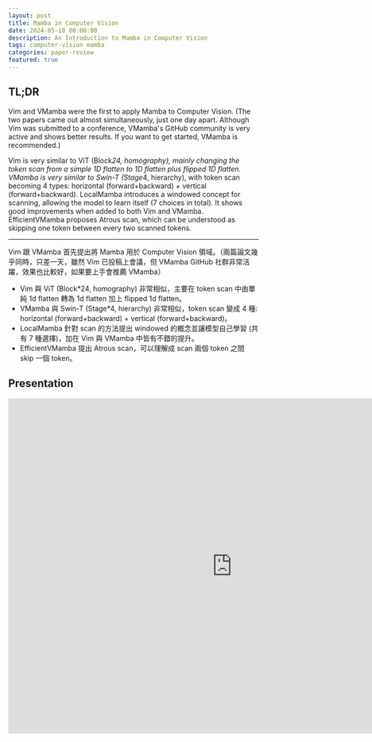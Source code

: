 ```yaml
---
layout: post
title: Mamba in Computer Vision
date: 2024-05-10 00:00:00
description: An Introduction to Mamba in Computer Vision
tags: computer-vision mamba
categories: paper-review
featured: true
---
```


## TL;DR

Vim and VMamba were the first to apply Mamba to Computer Vision. (The two papers came out almost simultaneously, just one day apart. Although Vim was submitted to a conference, VMamba's GitHub community is very active and shows better results. If you want to get started, VMamba is recommended.)

Vim is very similar to ViT (Block*24, homography), mainly changing the token scan from a simple 1D flatten to 1D flatten plus flipped 1D flatten.
VMamba is very similar to Swin-T (Stage*4, hierarchy), with token scan becoming 4 types: horizontal (forward+backward) + vertical (forward+backward).
LocalMamba introduces a windowed concept for scanning, allowing the model to learn itself (7 choices in total). It shows good improvements when added to both Vim and VMamba.
EfficientVMamba proposes Atrous scan, which can be understood as skipping one token between every two scanned tokens.

---
Vim 跟 VMamba 首先提出將 Mamba 用於 Computer Vision 領域。（兩篇論文幾乎同時，只差一天，雖然 Vim 已投稿上會議，但 VMamba GitHub 社群非常活躍，效果也比較好，如果要上手會推薦 VMamba）

- Vim 與 ViT (Block*24, homography) 非常相似，主要在 token scan 中由單純 1d flatten 轉為 1d flatten 加上 flipped 1d flatten。
- VMamba 與 Swin-T (Stage*4, hierarchy) 非常相似，token scan 變成 4 種: horizontal (forward+backward) + vertical (forward+backward)。
- LocalMamba 針對 scan 的方法提出 windowed 的概念並讓模型自己學習 (共有 7 種選擇)，加在 Vim 與 VMamba 中皆有不錯的提升。
- EfficientVMamba 提出 Atrous scan，可以理解成 scan 兩個 token 之間 skip 一個 token。

## Presentation
<iframe src="https://docs.google.com/presentation/d/e/2PACX-1vTR-vVTsWMzrNyL2hMQGG3uIxF05lhaKQjq0baTJPNU3EiumVA5dsc5iMe4C7oA7qA1P2L_NmM0b2fA/embed?start=false&loop=false&delayms=60000" frameborder="0" width="900" height="675" allowfullscreen="true" mozallowfullscreen="true" webkitallowfullscreen="true"></iframe>
